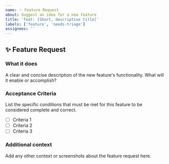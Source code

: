 ```yaml
---
name: ✨ Feature Request
about: Suggest an idea for a new feature
title: 'feat: [Short, descriptive title]'
labels: ['feature', 'needs-triage']
assignees: ''
---
```


## ✨ Feature Request

### What it does
A clear and concise description of the new feature's functionality. What will it enable or accomplish?

### Acceptance Criteria
List the specific conditions that must be met for this feature to be considered complete and correct.
- [ ] Criteria 1
- [ ] Criteria 2
- [ ] Criteria 3

### Additional context
Add any other context or screenshots about the feature request here.